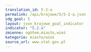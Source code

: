 ```yaml
---
translation_id: 5-2-a
permalink: /api/krajowe/5/5-2-a.json
sdg_goal: 5
layout: json_krajowe_goal_indicator
indicator: "5.2.a"
zmienne: ogółem,miasto,wieś
kategorie: miasto/wieś
source_url: www.stat.gov.pl
---
```

